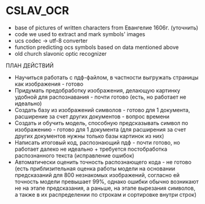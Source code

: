 # CSLAV_OCR
- base of pictures of written characters from Евангелие 1606г. (уточнить)
- code we used to extract and mark symbols' images
- ucs codec -> utf-8 converter
- function predicting ocs symbols based on data mentioned above
- old church slavonic optic recognizer


ПЛАН ДЕЙСТВИЙ
- Научиться работать с пдф-файлом, в частности выгружать страницы как изображения - готово
- Придумать предобработку изображения, делающую картинку удобной для распознавания - почти готово (есть, но работает не идеально)
- Создать базу из изображений символов - готово для 1 документа, расширение за счет других документов - вопрос времени
- Создать и обучить модель, способную предсказывать символ по изображению - готово для 1 документа (для расширения за счет других документов нужны только базы картинок из них)
- Написать итоговый код, распознающий пдф - почти готово, но работает далеко не идеально + требуется постобработка распознанного текста (исправление ошибок)
- Автоматически оценить точность распознающего кода - не готово (есть приблизительная оценка работы модели на основании предсказаний для 800 незнакомых изображений, согласно ей точность модели превышает 99%, однако ошибки обычно возникают не на этапе предсказания, а раньше, на этапе вырезания символов, а также в их распределении по строкам и сортировке внутри строк)
